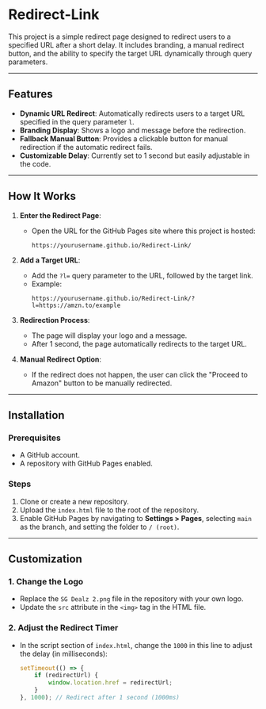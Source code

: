 # Redirect-Link

This project is a simple redirect page designed to redirect users to a specified URL after a short delay. It includes branding, a manual redirect button, and the ability to specify the target URL dynamically through query parameters.

---

## Features

- **Dynamic URL Redirect**: Automatically redirects users to a target URL specified in the query parameter `l`.
- **Branding Display**: Shows a logo and message before the redirection.
- **Fallback Manual Button**: Provides a clickable button for manual redirection if the automatic redirect fails.
- **Customizable Delay**: Currently set to 1 second but easily adjustable in the code.

---

## How It Works

1. **Enter the Redirect Page**:
   - Open the URL for the GitHub Pages site where this project is hosted:
     ```
     https://yourusername.github.io/Redirect-Link/
     ```

2. **Add a Target URL**:
   - Add the `?l=` query parameter to the URL, followed by the target link.
   - Example:
     ```
     https://yourusername.github.io/Redirect-Link/?l=https://amzn.to/example
     ```

3. **Redirection Process**:
   - The page will display your logo and a message.
   - After 1 second, the page automatically redirects to the target URL.

4. **Manual Redirect Option**:
   - If the redirect does not happen, the user can click the "Proceed to Amazon" button to be manually redirected.

---

## Installation

### Prerequisites
- A GitHub account.
- A repository with GitHub Pages enabled.

### Steps
1. Clone or create a new repository.
2. Upload the `index.html` file to the root of the repository.
3. Enable GitHub Pages by navigating to **Settings > Pages**, selecting `main` as the branch, and setting the folder to `/ (root)`.

---

## Customization

### 1. **Change the Logo**
- Replace the `SG Dealz 2.png` file in the repository with your own logo.
- Update the `src` attribute in the `<img>` tag in the HTML file.

### 2. **Adjust the Redirect Timer**
- In the script section of `index.html`, change the `1000` in this line to adjust the delay (in milliseconds):
  ```javascript
  setTimeout(() => {
      if (redirectUrl) {
          window.location.href = redirectUrl;
      }
  }, 1000); // Redirect after 1 second (1000ms)
